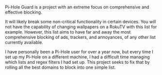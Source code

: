   Pi-Hole Guard is a project with an extreme focus on comprehensive and effective blocking.  

  It will likely break some non-critical functionality in certain devices.  You will not have the capability of changing wallpapers on a RokuTV with this list for example.  However, this list aims to have far and away the most comprehensive blocking of ads, trackers, and annoyances, of any other list currently available.

  I have personally been a Pi-Hole user for over a year now, but every time I set up my Pi-Hole on a different machine, I had a difficult time managing which lists and regex filters I had set up.  This project seeks to fix that by rolling all the best domains to block into one simple list.
